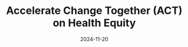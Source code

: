 ---  
layout: startup_page  
title: "Accelerate Change Together (ACT) on Health Equity"  
id: "astrazenecaus.com"  
permalink: "/acceleratechangetogetheractonhealthequityastrazenecaus.com11202024/"  
website: "https://www.astrazeneca-us.com/sustainability/actonhealthequity.html"  
funding_round: "Grant"  
funding_amount: "$3.5M"  
investors: "AstraZeneca"  
about: "Accelerate Change Together (ACT) on Health Equity is an AstraZeneca initiative focused on improving healthcare access, affordability, and outcomes for patients across the US. It funds nonprofit organizations working to address social determinants of health and reduce disparities in healthcare access for historically excluded populations. The program supports community-led solutions and national collaborations to achieve lasting change in health equity."  
markets: "Healthcare, Health Equity"  
hq: "Wilmington, Delaware, United States"  
founded_year: "2021"  
linkedin: "https://www.linkedin.com/company/astrazeneca/"  
twitter: ""  
instagram: ""  
facebook: ""  
crunchbase: "https://www.crunchbase.com/organization/astrazeneca?utm_source=linkedin&utm_medium=referral&utm_campaign=linkedin_companies&utm_content=profile_cta_anon&trk=funding_crunchbase"  
pitchbook: ""  

date_display: "20-Nov-2024"  
date: "2024-11-20"

# SEO Optimization  
meta_title: "Accelerate Change Together (ACT) on Health Equity - Grant Funding ($3.5M)"  
meta_description: "Accelerate Change Together (ACT) on Health Equity, Accelerate Change Together (ACT) on Health Equity is an AstraZeneca initiative focused on improving healthcare access, affordability, and outcomes for..."  
meta_keywords: "Accelerate Change Together (ACT) on Health Equity, Healthcare, Health Equity, Grant funding"  
canonical_url: "https://startup.projectstartups.com/acceleratechangetogetheractonhealthequityastrazenecaus.com11202024/"  
---